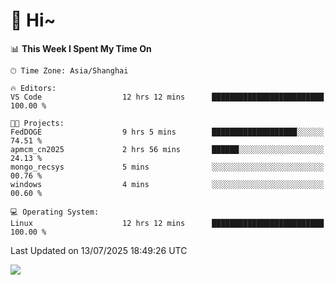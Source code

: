 # 👋 Hi~

<!--START_SECTION:waka-->
📊 **This Week I Spent My Time On** 

```text
🕑︎ Time Zone: Asia/Shanghai

🔥 Editors: 
VS Code                  12 hrs 12 mins      █████████████████████████   100.00 % 

🐱‍💻 Projects: 
FedDOGE                  9 hrs 5 mins        ███████████████████░░░░░░   74.51 % 
apmcm_cn2025             2 hrs 56 mins       ██████░░░░░░░░░░░░░░░░░░░   24.13 % 
mongo_recsys             5 mins              ░░░░░░░░░░░░░░░░░░░░░░░░░   00.76 % 
windows                  4 mins              ░░░░░░░░░░░░░░░░░░░░░░░░░   00.60 % 

💻 Operating System: 
Linux                    12 hrs 12 mins      █████████████████████████   100.00 % 
```


 Last Updated on 13/07/2025 18:49:26 UTC
<!--END_SECTION:waka-->

![](https://komarev.com/ghpvc/?username=lvdongyi&label=Profile%20views&color=0e75b6&style=flat)
<!---
lvdongyi/lvdongyi is a ✨ special ✨ repository because its `README.md` (this file) appears on your GitHub profile.
You can click the Preview link to take a look at your changes.
--->
